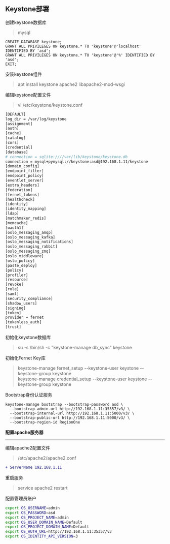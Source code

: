 ## Keystone部署

创建keystone数据库

> mysql
```
CREATE DATABASE keystone;
GRANT ALL PRIVILEGES ON keystone.* TO 'keystone'@'localhost' IDENTIFIED BY 'asd';
GRANT ALL PRIVILEGES ON keystone.* TO 'keystone'@'%' IDENTIFIED BY 'asd';
EXIT;
```

安装keystone组件
> apt install keystone apache2 libapache2-mod-wsgi


编辑keystone配置文件

> vi /etc/keystone/keystone.conf
```bash
[DEFAULT]
log_dir = /var/log/keystone
[assignment]
[auth]
[cache]
[catalog]
[cors]
[credential]
[database]
# connection = sqlite:////var/lib/keystone/keystone.db
connection = mysql+pymysql://keystone:asd@192.168.1.11/keystone
[domain_config]
[endpoint_filter]
[endpoint_policy]
[eventlet_server]
[extra_headers]
[federation]
[fernet_tokens]
[healthcheck]
[identity]
[identity_mapping]
[ldap]
[matchmaker_redis]
[memcache]
[oauth1]
[oslo_messaging_amqp]
[oslo_messaging_kafka]
[oslo_messaging_notifications]
[oslo_messaging_rabbit]
[oslo_messaging_zmq]
[oslo_middleware]
[oslo_policy]
[paste_deploy]
[policy]
[profiler]
[resource]
[revoke]
[role]
[saml]
[security_compliance]
[shadow_users]
[signing]
[token]
provider = fernet
[tokenless_auth]
[trust]
```

初始化keystone数据库

> su -s /bin/sh -c "keystone-manage db_sync" keystone

初始化Fernet Key库
> keystone-manage fernet_setup --keystone-user keystone --keystone-group keystone  
> keystone-manage credential_setup --keystone-user keystone --keystone-group keystone  

Bootstrap身份认证服务
```
keystone-manage bootstrap --bootstrap-password asd \
  --bootstrap-admin-url http://192.168.1.11:35357/v3/ \
  --bootstrap-internal-url http://192.168.1.11:5000/v3/ \
  --bootstrap-public-url http://192.168.1.11:5000/v3/ \
  --bootstrap-region-id RegionOne
```

**配置apache服务器**

---

编辑apache2配置文件
> /etc/apache2/apache2.conf

```diff
+ ServerName 192.168.1.11
```
重启服务
> service apache2 restart

配置管理员账户
```bash
export OS_USERNAME=admin
export OS_PASSWORD=asd
export OS_PROJECT_NAME=admin
export OS_USER_DOMAIN_NAME=Default
export OS_PROJECT_DOMAIN_NAME=Default
export OS_AUTH_URL=http://192.168.1.11:35357/v3
export OS_IDENTITY_API_VERSION=3
```
